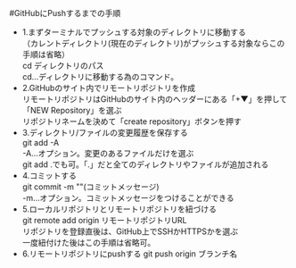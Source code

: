 #GitHubにPushするまでの手順
- 1.まずターミナルでプッシュする対象のディレクトリに移動する<br>
（カレントディレクトリ(現在のディレクトリ)がプッシュする対象ならこの手順は省略）<br>
cd ディレクトリのパス<br>
cd…ディレクトリに移動する為のコマンド。<br>
- 2.GitHubのサイト内でリモートリポジトリを作成<br>
リモートリポジトリはGitHubのサイト内のヘッダーにある「+▼」を押して<br>
「NEW Repository」を選ぶ<br>
リポジトリネームを決めて「create repository」ボタンを押す<br>
- 3.ディレクトリ/ファイルの変更履歴を保存する<br>
git add -A<br>
-A…オプション。変更のあるファイルだけを選ぶ<br>
git add .でも可。「.」だと全てのディレクトリやファイルが追加される<br>
- 4.コミットする<br>
git commit -m ""(コミットメッセージ)<br>
-m…オプション。コミットメッセージをつけることができる<br>
- 5.ローカルリポジトリとリモートリポジトリを紐づける<br>
git remote add origin リモートリポジトリURL<br>
リポジトリを登録直後は、GitHub上でSSHかHTTPSかを選ぶ<br>
一度紐付けた後はこの手順は省略可。<br>
- 6.リモートリポジトリにpushする git push origin ブランチ名
